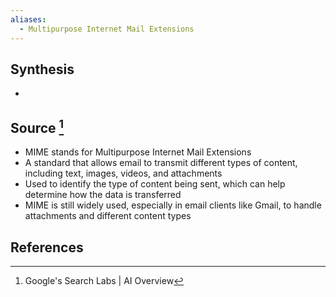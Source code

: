 ```yaml
---
aliases:
  - Multipurpose Internet Mail Extensions
---
```

## Synthesis
- 
## Source [^1]
- MIME stands for Multipurpose Internet Mail Extensions
- A standard that allows email to transmit different types of content, including text, images, videos, and attachments
- Used to identify the type of content being sent, which can help determine how the data is transferred
- MIME is still widely used, especially in email clients like Gmail, to handle attachments and different content types
## References

[^1]: Google's Search Labs | AI Overview